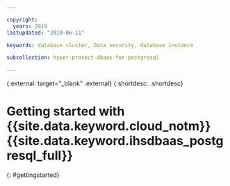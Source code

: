 ```yaml
---

copyright:
  years: 2019
lastupdated: "2019-06-11"

keywords: database cluster, Data security, database instance

subcollection: hyper-protect-dbaas-for-postgresql

---
```


{:external: target="_blank" .external}
{:shortdesc: .shortdesc}

# Getting started with {{site.data.keyword.cloud_notm}} {{site.data.keyword.ihsdbaas_postgresql_full}}
{: #gettingstarted}

